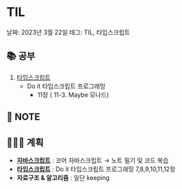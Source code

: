 # TIL

날짜: 2023년 3월 22일
태그: TIL, 타입스크립트

## 📚 공부

1. [타입스크립트](https://www.notion.so/Study-5ec41f9c011e4cec8becd44d37652964) 
    - Do it 타입스크립트 프로그래밍
        - 11장 ( 11-3. Maybe 모나드)

## 📝 **NOTE**

## 👩🏻‍💻 계획

- **[자바스크립트](https://www.notion.so/Study-5ec41f9c011e4cec8becd44d37652964)**  : 코어 자바스크립트 → 노트 필기 및 코드 복습
- **[타입스크립트](https://www.notion.so/Study-5ec41f9c011e4cec8becd44d37652964)**  : Do it 타입스크립트 프로그래밍 7,8,9,10,11,12장
- **자료구조 & 알고리즘** : 일단 keeping